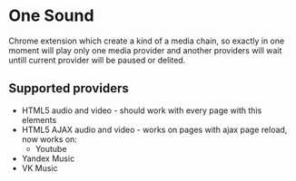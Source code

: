 # One Sound

Chrome extension which create a kind of a media chain, so exactly in one moment will play only one media provider and another providers will wait untill current provider will be paused or delited.

## Supported providers
- HTML5 audio and video - should work with every page with this elements
- HTML5 AJAX audio and video - works on pages with ajax page reload, now works on:
    - Youtube
- Yandex Music
- VK Music

